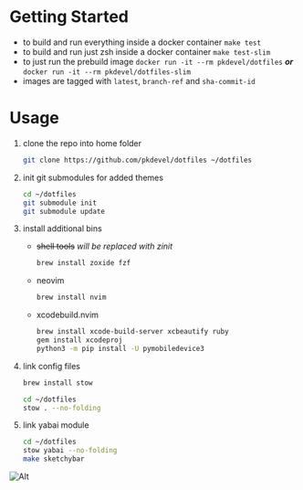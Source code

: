 # Getting Started

- to build and run everything inside a docker container
  `make test`
- to build and run just zsh inside a docker container
  `make test-slim`
- to just run the prebuild image
  `docker run -it --rm pkdevel/dotfiles`
  ___or___
  `docker run -it --rm pkdevel/dotfiles-slim`
- images are tagged with `latest`, `branch-ref` and `sha-commit-id`

# Usage

1. clone the repo into home folder

   ```sh
   git clone https://github.com/pkdevel/dotfiles ~/dotfiles
   ```

1. init git submodules for added themes

   ```sh
   cd ~/dotfiles
   git submodule init
   git submodule update
   ```

1. install additional bins

   - ~~shell tools~~ _will be replaced with zinit_

     ```sh
     brew install zoxide fzf
     ```

   - neovim

     ```sh
     brew install nvim
     ```

   - xcodebuild.nvim

     ```sh
     brew install xcode-build-server xcbeautify ruby
     gem install xcodeproj
     python3 -m pip install -U pymobiledevice3
     ```

1. link config files

   ```sh
   brew install stow

   cd ~/dotfiles
   stow . --no-folding
   ```

1. link yabai module

   ```sh
   cd ~/dotfiles
   stow yabai --no-folding
   make sketchybar
   ```


![Alt](https://repobeats.axiom.co/api/embed/71ef88603eac36b1f029a1754c2337abcb73934d.svg "Repobeats analytics image")
